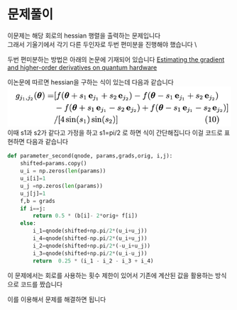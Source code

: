 # 문제풀이
이문제는 해당 회로의 hessian 행렬을 출력하는 문제입니다 \
그래서 기울기에서 각기 다른 두인자로 두번 편미분을 진행해야 했습니다 \

두번 편미분하는 방법은 아래의 논문에 기재되어 있습니다 
[Estimating the gradient and higher-order derivatives on quantum hardware](https://arxiv.org/pdf/2008.06517.pdf)

이논문에 따르면 hessian을 구하는 식이 있는데 다음과 같습니다 \
![t](../images/hessian.png)
이때 s1과 s2가 같다고 가정을 하고 s1=pi/2 로 하면 식이 간단해집니다 
이걸 코드로 표현하면 다음과 같습니다
~~~python
def parameter_second(qnode, params,grads,orig, i,j):
    shifted=params.copy()
    u_i = np.zeros(len(params))
    u_i[i]=1
    u_j =np.zeros(len(params)) 
    u_j[j]=1
    f,b = grads
    if i==j:
        return 0.5 * (b[i]- 2*orig+ f[i])
    else:
        i_1=qnode(shifted+np.pi/2*(u_i+u_j))
        i_4=qnode(shifted-np.pi/2*(u_i+u_j))
        i_2=qnode(shifted+np.pi/2*(-u_i+u_j))
        i_3=qnode(shifted+np.pi/2*(u_i-u_j))
        return  0.25 * (i_1 - i_2 - i_3 + i_4)
~~~
이 문제에서는 회로를 사용하는 횟수 제한이 있어서 기존에 계산된 값을 활용하는 방식으로 코드를 짰습니다 

이를 이용해서 문제를 해결하면 됩니다 

